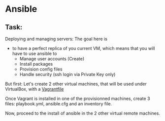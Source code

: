 # Ansible
## Task:
Deploying and managing servers:
The goal here is 
- to have a perfect replica of you current VM, which means that you will have to use ansible to
    - Manage user accounts (Create)
    - Install packages
    - Provision config files
    - Handle security (ssh login via Private Key only)

But first:
Let's create 2 other virtual machines, that will be used under VirtualBox, with a [Vagrantfile](Vagrantfile.md)

Once Vagrant is installed in one of the provisionned machines, create 3 files: playbook.yml, ansible.cfg and an inventory file.

Now, proceed to the install of ansible in the 2 other virtual remote machines.


